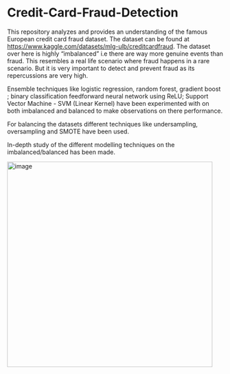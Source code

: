 # Credit-Card-Fraud-Detection

This repository analyzes and provides an understanding of the famous European credit card fraud dataset. The dataset can be found at https://www.kaggle.com/datasets/mlg-ulb/creditcardfraud. The dataset over here is highly “imbalanced” i.e there are way more genuine events than fraud. This resembles a real life scenario where fraud happens in a rare scenario. But it is very important to detect and prevent fraud as its repercussions are very high.

Ensemble techniques like logistic regression, random forest, gradient boost ; binary classification feedforward neural network using ReLU; Support Vector Machine - SVM (Linear Kernel) have been experimented with on both imbalanced and balanced to make observations on there performance.

For balancing the datasets different techniques like undersampling, oversampling and SMOTE have been used.

In-depth study of the different modelling techniques on the imbalanced/balanced has been made.

<img width="478" alt="image" src="https://github.com/user-attachments/assets/42f97c03-116b-45ae-bb1e-ca57c0797c06" />


